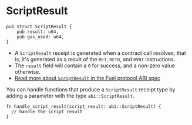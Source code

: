 # ScriptResult

```rust,ignore
pub struct ScriptResult {
    pub result: u64,
    pub gas_used: u64,
}
```

- A `ScriptResult` receipt is generated when a contract call resolves; that is, it's generated as a result of the `RET`, `RETD`, and `RVRT` instructions.
- The `result` field will contain a `0` for success, and a non-zero value otherwise.
- [Read more about `ScriptResult` in the Fuel protocol ABI spec](https://github.com/FuelLabs/fuel-specs/blob/master/src/protocol/abi/receipts.md#scriptresult-receipt)

You can handle functions that produce a `ScriptResult` receipt type by adding a parameter with the type `abi::ScriptResult`.

```rust, ignore
fn handle_script_result(script_result: abi::ScriptResult) {
  // handle the script result
}
```
